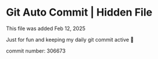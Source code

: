 # Git Auto Commit | Hidden File

This file was added Feb 12, 2025

Just for fun and keeping my daily git commit active 🤪

commit number: 306673
